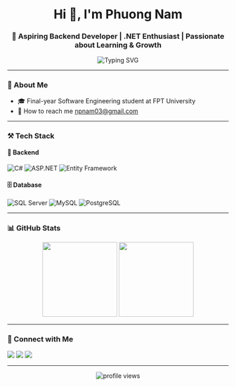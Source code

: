 <h1 align="center">Hi 👋, I'm Phuong Nam</h1>
<h3 align="center">🚀 Aspiring Backend Developer | .NET Enthusiast | Passionate about Learning & Growth</h3>

<p align="center">
  <img src="https://readme-typing-svg.demolab.com?font=Fira+Code&weight=500&pause=1000&color=00C0FF&center=true&vCenter=true&width=435&lines=C%C3%B9ng+h%E1%BB%8Dc+h%E1%BB%8Fi+%E2%9C%85;C%C3%B9ng+ph%C3%A1t+tri%E1%BB%83n+%F0%9F%92%BB;C%C3%B9ng+th%C3%A0nh+c%C3%B4ng+%F0%9F%8E%89" alt="Typing SVG" />
</p>

---

### 📌 About Me

- 🎓 Final-year Software Engineering student at FPT University  
- 🌱 How to reach me npnam03@gmail.com
---

### ⚒️ Tech Stack

#### 🚀 Backend
![C#](https://img.shields.io/badge/C%23-239120?style=for-the-badge&logo=c-sharp&logoColor=white)
![ASP.NET](https://img.shields.io/badge/ASP.NET-512BD4?style=for-the-badge&logo=.net&logoColor=white)
![Entity Framework](https://img.shields.io/badge/Entity_Framework-512BD4?style=for-the-badge&logo=.net&logoColor=white)

#### 🗄️ Database
![SQL Server](https://img.shields.io/badge/SQL_Server-CC2927?style=for-the-badge&logo=microsoft-sql-server&logoColor=white)
![MySQL](https://img.shields.io/badge/MySQL-005C84?style=for-the-badge&logo=mysql&logoColor=white)
![PostgreSQL](https://img.shields.io/badge/PostgreSQL-316192?style=for-the-badge&logo=postgresql&logoColor=white)

---

### 📊 GitHub Stats

<p align="center">
  <img src="https://github-readme-stats.vercel.app/api?username=your-username&show_icons=true&theme=tokyonight" height="170" />
  <img src="https://github-readme-stats.vercel.app/api/top-langs/?username=your-username&layout=compact&theme=tokyonight" height="170" />
</p>

---

### 🔗 Connect with Me

<p align="left">
  <a href="mailto:npnam03@gmail.com"><img src="https://img.shields.io/badge/Gmail-D14836?style=for-the-badge&logo=gmail&logoColor=white"></a>
  <a href="www.linkedin.com/in/phuong-nam-nguyen-68376a320"><img src="https://img.shields.io/badge/LinkedIn-0077B5?style=for-the-badge&logo=linkedin&logoColor=white"></a>
  <a href="https://www.facebook.com/hello1807"><img src="https://img.shields.io/badge/Facebook-1877F2?style=for-the-badge&logo=facebook&logoColor=white"></a>
</p>

---

<p align="center">
  <img src="https://komarev.com/ghpvc/?username=npnamm03&label=Profile%20views&color=0e75b6&style=flat" alt="profile views" />
</p>
